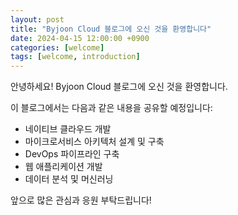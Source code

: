 ```yaml
---
layout: post
title: "Byjoon Cloud 블로그에 오신 것을 환영합니다"
date: 2024-04-15 12:00:00 +0900
categories: [welcome]
tags: [welcome, introduction]
---
```


안녕하세요! Byjoon Cloud 블로그에 오신 것을 환영합니다.

이 블로그에서는 다음과 같은 내용을 공유할 예정입니다:

- 네이티브 클라우드 개발
- 마이크로서비스 아키텍처 설계 및 구축
- DevOps 파이프라인 구축
- 웹 애플리케이션 개발
- 데이터 분석 및 머신러닝

앞으로 많은 관심과 응원 부탁드립니다! 
